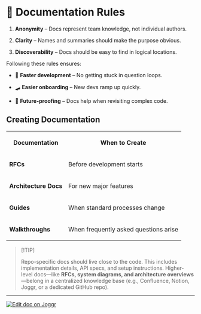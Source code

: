 <!--@@joggrdoc@@-->
<!-- @joggr:version(v2):end -->
<!-- @joggr:warning:start -->
<!-- 
  _   _   _    __        __     _      ____    _   _   ___   _   _    ____     _   _   _ 
 | | | | | |   \ \      / /    / \    |  _ \  | \ | | |_ _| | \ | |  / ___|   | | | | | |
 | | | | | |    \ \ /\ / /    / _ \   | |_) | |  \| |  | |  |  \| | | |  _    | | | | | |
 |_| |_| |_|     \ V  V /    / ___ \  |  _ <  | |\  |  | |  | |\  | | |_| |   |_| |_| |_|
 (_) (_) (_)      \_/\_/    /_/   \_\ |_| \_\ |_| \_| |___| |_| \_|  \____|   (_) (_) (_)
                                                              
This document is managed by Joggr. Editing this document could break Joggr's core features, i.e. our 
ability to auto-maintain this document. Please use the Joggr editor to edit this document 
(link at bottom of the page).
-->
<!-- @joggr:warning:end -->
# 📜 Documentation Rules

1. **Anonymity** – Docs represent team knowledge, not individual authors.

2. **Clarity** – Names and summaries should make the purpose obvious.

3. **Discoverability** – Docs should be easy to find in logical locations.

Following these rules ensures:

* 🚀 **Faster development** – No getting stuck in question loops.

* 🛹 **Easier onboarding** – New devs ramp up quickly.

* 🔮 **Future-proofing** – Docs help when revisiting complex code.

## **Creating Documentation**

<table class="dashdraft-table">
  <tbody>
    <tr class="dashdraft-table-row">
      <th class="dashdraft-table-header" colspan="1" rowspan="1">
        <p class="dashdraft-paragraph">Documentation</p>
      </th>
      <th class="dashdraft-table-header" colspan="1" rowspan="1">
        <p class="dashdraft-paragraph">When to Create</p>
      </th>
    </tr>
    <tr class="dashdraft-table-row">
      <td class="dashdraft-table-cell" colspan="1" rowspan="1">
        <p class="dashdraft-paragraph"><strong class="dashdraft-bold">RFCs</strong></p>
      </td>
      <td class="dashdraft-table-cell" colspan="1" rowspan="1">
        <p class="dashdraft-paragraph">Before development starts</p>
      </td>
    </tr>
    <tr class="dashdraft-table-row">
      <td class="dashdraft-table-cell" colspan="1" rowspan="1">
        <p class="dashdraft-paragraph"><strong class="dashdraft-bold">Architecture Docs</strong></p>
      </td>
      <td class="dashdraft-table-cell" colspan="1" rowspan="1">
        <p class="dashdraft-paragraph">For new major features</p>
      </td>
    </tr>
    <tr class="dashdraft-table-row">
      <td class="dashdraft-table-cell" colspan="1" rowspan="1">
        <p class="dashdraft-paragraph"><strong class="dashdraft-bold">Guides</strong></p>
      </td>
      <td class="dashdraft-table-cell" colspan="1" rowspan="1">
        <p class="dashdraft-paragraph">When standard processes change</p>
      </td>
    </tr>
    <tr class="dashdraft-table-row">
      <td class="dashdraft-table-cell" colspan="1" rowspan="1">
        <p class="dashdraft-paragraph"><strong class="dashdraft-bold">Walkthroughs</strong></p>
      </td>
      <td class="dashdraft-table-cell" colspan="1" rowspan="1">
        <p class="dashdraft-paragraph">When frequently asked questions arise</p>
      </td>
    </tr>
  </tbody>
</table>

> \[!TIP]
>
> Repo-specific docs should live close to the code. This includes implementation details, API specs, and setup instructions. Higher-level docs—like **RFCs, system diagrams, and architecture overviews**—belong in a centralized knowledge base (e.g., Confluence, Notion, Joggr, or a dedicated GitHub repo).

<!-- @joggr:editLink(284ccfba-f508-4d64-aaf4-cef948ae6e58):start -->
---
<a href="https://app.joggr.io/app/documents/284ccfba-f508-4d64-aaf4-cef948ae6e58/edit">
  <img src="https://cdn.joggr.io/assets/static/badges/joggr-document-edit.svg?did=284ccfba-f508-4d64-aaf4-cef948ae6e58" alt="Edit doc on Joggr" />
</a>
<!-- @joggr:editLink(284ccfba-f508-4d64-aaf4-cef948ae6e58):end -->
